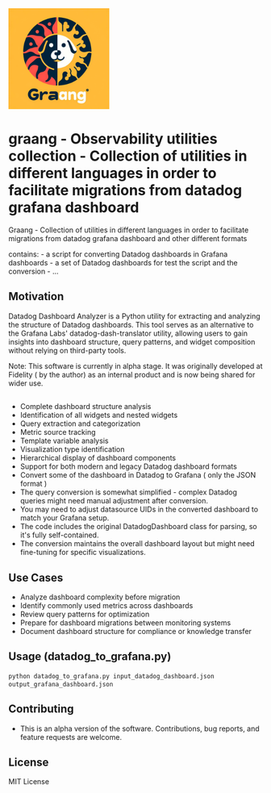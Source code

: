 <img src="images/graang.jpg" alt="graange logo" width="200" height="200">

# graang -  Observability utilities collection - Collection of utilities in different languages in order to facilitate migrations from  datadog   grafana dashboard

Graang  - Collection of utilities in different languages in order to facilitate migrations from  datadog   grafana dashboard and other different formats 

contains:
    - a script for converting Datadog dashboards in Grafana dashboards
    - a set of Datadog dashboards for test the script and the conversion 
    - ...

## Motivation 

Datadog Dashboard Analyzer is a Python utility for extracting and analyzing the structure of Datadog dashboards. 
This tool serves as an alternative to the Grafana Labs' datadog-dash-translator utility, allowing users 
to gain insights into dashboard structure, query patterns, and widget composition without relying on third-party tools.

Note: This software is currently in alpha stage. It was originally developed at Fidelity ( by the author)  as an 
internal product and is now being shared for wider use.

## 
- Complete dashboard structure analysis
- Identification of all widgets and nested widgets
- Query extraction and categorization
- Metric source tracking
- Template variable analysis
- Visualization type identification
- Hierarchical display of dashboard components
- Support for both modern and legacy Datadog dashboard formats
- Convert some of the dashboard in Datadog to Grafana ( only the JSON format ) 
- The query conversion is somewhat simplified - complex Datadog queries might need manual adjustment after conversion.
- You may need to adjust datasource UIDs in the converted dashboard to match your Grafana setup.
- The code includes the original DatadogDashboard class for parsing, so it's fully self-contained.
- The conversion maintains the overall dashboard layout but might need fine-tuning for specific visualizations.


## Use Cases

- Analyze dashboard complexity before migration
- Identify commonly used metrics across dashboards
- Review query patterns for optimization
- Prepare for dashboard migrations between monitoring systems
- Document dashboard structure for compliance or knowledge transfer

## Usage (datadog_to_grafana.py)

```
python datadog_to_grafana.py input_datadog_dashboard.json output_grafana_dashboard.json

```

## Contributing
- This is an alpha version of the software. Contributions, bug reports, and feature requests are welcome.


## License
 
   MIT License

